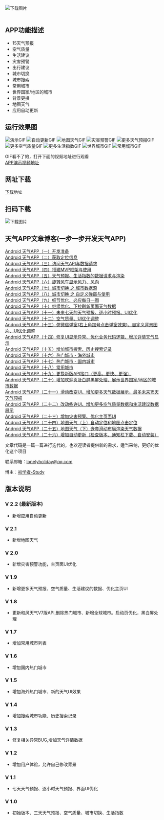 ![下载图片](https://github.com/lilongweidev/GoodWeather/blob/master/download/icon_good_weather.png)<br>
<br>

## APP功能描述
* 15天气预报
* 空气质量
* 生活建议
* 灾害预警
* 出行建议
* 城市切换
* 城市搜索
* 常用城市
* 世界国家/地区的城市
* 背景更换
* 地图天气
* 应用自动更新

## 运行效果图

![演示GIF](https://github.com/lilongweidev/GoodWeather/blob/master/download/demo.gif)
![自动更新GIF](https://github.com/lilongweidev/GoodWeather/blob/master/download/auto_update.gif)
![地图天气GIF](https://github.com/lilongweidev/GoodWeather/blob/master/download/map_weather.gif)
![灾害预警GIF](https://github.com/lilongweidev/GoodWeather/blob/master/download/warn.gif)
![更多天气预报GIF](https://github.com/lilongweidev/GoodWeather/blob/master/download/more_daily.gif)
![更多空气质量GIF](https://github.com/lilongweidev/GoodWeather/blob/master/download/more_air.gif)
![更多生活指数GIF](https://github.com/lilongweidev/GoodWeather/blob/master/download/more_lifestyle.gif)
![世界城市GIF](https://github.com/lilongweidev/GoodWeather/blob/master/download/world_city.gif)
![常用城市GIF](https://github.com/lilongweidev/GoodWeather/blob/master/download/commonly_city.gif)<br>


GIF看不了的，打开下面的视频地址进行观看<br>
[APP演示视频地址](http://m.v.qq.com/play.html?cid=&vid=m3139pttqgo&vuid24=xHi7q3LxeNTsapddk3QYFg%3D%3D&url_from=share&second_share=0&share_from=copy)<br>

## 网址下载

[下载地址](http://d.firim.vip/h4sg)<br>

## 扫码下载
![下载图片](https://github.com/lilongweidev/GoodWeather/blob/master/download/code.png)<br>

## 天气APP文章博客(一步一步开发天气APP)
[Android 天气APP（一）开发准备](https://blog.csdn.net/qq_38436214/article/details/105204552)<br>
[Android 天气APP（二）获取定位信息](https://blog.csdn.net/qq_38436214/article/details/105328603)<br>
[Android 天气APP（三）访问天气API与数据请求](https://blog.csdn.net/qq_38436214/article/details/105328657)<br>
[Android 天气APP（四）搭建MVP框架与使用](https://blog.csdn.net/qq_38436214/article/details/105328692)<br>
[Android 天气APP（五）天气预报、生活指数的数据请求与渲染](https://blog.csdn.net/qq_38436214/article/details/105328780)<br>
[Android 天气APP（六）旋转风车显示风力、风向](https://blog.csdn.net/qq_38436214/article/details/105328824)<br>
[Android 天气APP（七）城市切换 之 城市数据源](https://blog.csdn.net/qq_38436214/article/details/105328943)<br>
[Android 天气APP（八）城市切换 之 自定义弹窗与使用](https://blog.csdn.net/qq_38436214/article/details/105328968)<br>
[Android 天气APP（九）细节优化、必应每日一图](https://blog.csdn.net/qq_38436214/article/details/105331216)<br>
[Android 天气APP（十）继续优化、下拉刷新页面天气数据](https://blog.csdn.net/qq_38436214/article/details/105435574)<br>
[Android 天气APP（十一）未来七天的天气预报、逐小时预报、UI优化](https://blog.csdn.net/qq_38436214/article/details/105784966)<br>
[Android 天气APP（十二）空气质量、UI优化调整](https://blog.csdn.net/qq_38436214/article/details/105856012)<br>
[Android 天气APP（十三）仿微信弹窗(右上角加号点击弹窗效果)、自定义背景图片、UI优化调整](https://blog.csdn.net/qq_38436214/article/details/105941708)<br>
[Android 天气APP（十四）修复UI显示异常、优化业务代码逻辑、增加详情天气显示](https://blog.csdn.net/qq_38436214/article/details/106155207)<br>
[Android 天气APP（十五）增加城市搜索、历史搜索记录](https://blog.csdn.net/qq_38436214/article/details/106591788)<br>
[Android 天气APP（十六）热门城市 - 海外城市](https://blog.csdn.net/qq_38436214/article/details/106645543)<br>
[Android 天气APP（十七）热门城市 - 国内城市](https://blog.csdn.net/qq_38436214/article/details/106942710)<br>
[Android 天气APP（十八）常用城市](https://blog.csdn.net/qq_38436214/article/details/106993550)<br>
[Android 天气APP（十九）更换新版API接口（更高、更快、更强）](https://blog.csdn.net/qq_38436214/article/details/107327779)<br>
[Android 天气APP（二十）增加欢迎页及白屏黑屏处理、展示世界国家/地区的城市数据](https://blog.csdn.net/qq_38436214/article/details/107538839)<br>
[Android 天气APP（二十一）滑动改变UI、增加更多天气数据展示，最多未来15天天气预报](https://blog.csdn.net/qq_38436214/article/details/107705898)<br>
[Android 天气APP（二十二）改动些许UI、增加更多空气质量数据和生活建议数据展示](https://blog.csdn.net/qq_38436214/article/details/107867980)<br>
[Android 天气APP（二十三）增加灾害预警、优化主页面UI](https://blog.csdn.net/qq_38436214/article/details/108005938)<br>
[Android 天气APP（二十四）地图天气（上）自动定位和地图点击定位](https://blog.csdn.net/qq_38436214/article/details/108274437)<br>
[Android 天气APP（二十五）地图天气（下）嵌套滑动布局渲染天气数据](https://blog.csdn.net/qq_38436214/article/details/108274498)<br>
[Android 天气APP（二十六）增加自动更新（检查版本、通知栏下载、自动安装）](https://blog.csdn.net/qq_38436214/article/details/108335485)<br>


文章代码是一篇一篇进行迭代的，也欢迎读者提供新的需求，适当采纳，更好的优化这个项目<br>

联系邮箱：lonelyholiday@qq.com<br>

博主：[初学者-Study](https://blog.csdn.net/qq_38436214)<br>

## 版本说明

### V 2.2 (最新版本)<br>
* 新增应用自动更新<br>
### V 2.1 <br>
* 新增地图天气<br>
### V 2.0 <br>
* 新增灾害预警功能，主页面UI优化<br>
### V 1.9 <br>
* 新增更多天气预报、空气质量、生活建议的数据、优化主页UI <br>
### V 1.8 <br>
* 更新和风天气V7版API,删除热门城市、新增全球城市。启动页优化，黑白屏处理<br>
### V 1.7 <br>
* 增加常用城市列表<br>
### V 1.6 <br>
* 增加国内热门城市<br>
### V 1.5<br>
* 增加海外热门城市、新的天气UI效果<br>
### V 1.4<br>
* 增加搜索城市功能、历史搜索记录<br>
### V 1.3<br>
* 修复相关异常BUG,增加天气详情数据<br>
### V 1.2<br>
* 增加用户体验，允许自己修改背景<br>
### V 1.1
* 七天天气预报、逐小时天气预报、界面UI优化<br>
### V 1.0
* 初始版本、三天天气预报、空气质量、城市切换、生活指数<br>








